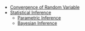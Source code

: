 * [Convergence of Random Variable](ConvOfRV/convOfRv.md)
* [Statistical Inference]()
    * [Parametric Inference](StatisticalInference/ParametricInference.md)
    * [Bayesian Inference](StatisticalInference/BayesianInference.md)
